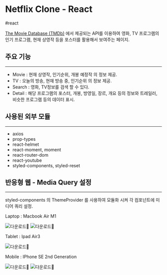 # Netflix Clone - React

#react

[The Movie Database (TMDb)](https://www.themoviedb.org/) 에서 제공되는 API를 이용하여
영화, TV 프로그램의 인기 프로그램, 현재 상영작 등을 포스터를 활용해서 보여주는 페이지.

## 주요 기능

---

- Movie : 현재 상영작, 인기순위, 개봉 예정작 의 정보 제공.
- TV : 오늘의 방송, 현재 방송 중, 인기순위 의 정보 제공.
- Search : 영화, TV정보를 검색 할 수 있다.
- Detail : 해당 프로그램의 포스터, 개봉, 방영일, 장르, 개요 등의 정보와
  트레일러, 비슷한 프로그램 등의 데이터 표시.

## 사용된 외부 모듈

---

- axios
- prop-types
- react-helmet
- react-moment, moment
- react-router-dom
- react-youtube
- styled-components, styled-reset

## 반응형 웹 - Media Query 설정

---

styled-components 의 ThemeProvider 를 사용하여 모듈화 시켜
각 컴포넌트에 미디어 쿼리 설정.

Laptop : Macbook Air M1

![다운로드](https://user-images.githubusercontent.com/71714983/125486066-094ab595-517e-424c-ada6-5775590f4824.png)
![다운로드](https://user-images.githubusercontent.com/71714983/125486342-d105c554-81e8-452a-a13c-e0b5f870a710.png)

Tablet : Ipad Air3

![다운로드](https://user-images.githubusercontent.com/71714983/125486348-9a748237-9804-4df5-91d2-d42e876c8bbb.jpeg)

Mobile : IPhone SE 2nd Generation

![다운로드](https://user-images.githubusercontent.com/71714983/125486354-6b9ab25c-4cb9-45ea-a418-b027d0825130.jpeg)
![다운로드](https://user-images.githubusercontent.com/71714983/125486361-0c6cffc4-9cef-4f17-ac56-b930e40914b7.jpeg)
